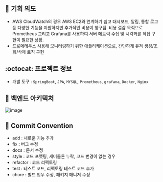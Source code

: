 ## :pushpin: 기획 의도
- AWS CloudWatch의 경우 AWS EC2와 연계하기 쉽고 대시보드, 알림, 통합 로그 등 다양한 기능을 지원하지만 추가적인 비용이 청구됨. 비용 절감 목적으로 Prometheus 그리고 Grafana를 사용하여 서버 메트릭 수집 및 시각화를 직접 구현이 필요한 상황.
- 프로메테우스 사용해 모니터링하기 위한 애플리케이션으로, 간단하게 유저 생성/조회/삭제 로직 구현

## :octocat: 프로젝트 정보
- 개발 도구 : `SpringBoot`, `JPA`, `MYSQL`, `Prometheus`, `grafana`, `Docker`, `Nginx`


## :hammer: 백엔드 아키텍처
![image](https://github.com/user-attachments/assets/a7233ae9-c278-44e8-9761-030350284907)


## :construction: Commit Convention
- add : 새로운 기능 추가
- fix : 버그 수정
- docs : 문서 수정
- style : 코드 포맷팅, 세미콜론 누락, 코드 변경이 없는 경우
- refactor : 코드 리펙토링
- test : 테스트 코드, 리펙토링 테스트 코드 추가
- chore : 빌드 업무 수정, 패키지 매니저 수정



